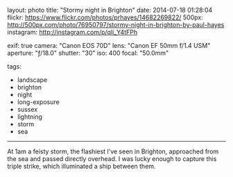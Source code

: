 layout: photo
title: "Stormy night in Brighton"
date: 2014-07-18 01:28:04
flickr: https://www.flickr.com/photos/prhayes/14682269822/
500px: http://500px.com/photo/76950797/stormy-night-in-brighton-by-paul-hayes
instagram: http://instagram.com/p/qli_Y4tFPh

exif: true
camera: "Canon EOS 70D"
lens: "Canon EF 50mm f/1.4 USM"
aperture: "ƒ/18.0"
shutter: "30"
iso: 400
focal: "50.0mm"

tags:
  - landscape
  - brighton
  - night
  - long-exposure
  - sussex
  - lightning
  - storm
  - sea
---

At 1am a feisty storm, the flashiest I’ve seen in Brighton, approached from the sea and passed directly overhead. I was lucky enough to capture this triple strike, which illuminated a ship between them.
